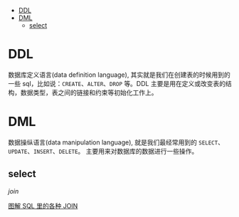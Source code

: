 <!-- TOC -->

- [DDL](#ddl)
- [DML](#dml)
    - [select](#select)

<!-- /TOC -->

# DDL

数据库定义语言(data definition language), 其实就是我们在创建表的时候用到的一些 sql，比如说：`CREATE`、`ALTER`、`DROP` 等。DDL 主要是用在定义或改变表的结构，数据类型，表之间的链接和约束等初始化工作上。

# DML

数据操纵语言(data manipulation language), 就是我们最经常用到的 `SELECT`、`UPDATE`、`INSERT`、`DELETE`。 主要用来对数据库的数据进行一些操作。

## select

*join* 

[图解 SQL 里的各种 JOIN](https://mp.weixin.qq.com/s/9LnAcITnQM7O8A3ziLqZDA)<br>